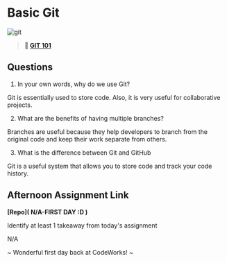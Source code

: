 # Basic Git

![git](https://git-scm.com/images/branching-illustration@2x.png)

> **📖 [GIT 101](https://codeworksacademy.com/fs-student-guide/resources/wk1/01-GIT)**

## Questions

1. In your own words, why do we use Git?

Git is essentially used to store code. Also, it is very useful for collaborative projects.

2. What are the benefits of having multiple branches?

Branches are useful because they help developers to branch from the original code and keep their work separate from others.

3. What is the difference between Git and GitHub

Git is a useful system that allows you to store code and track your code history.

## Afternoon Assignment Link

**[Repo]( N/A-FIRST DAY :D )**

Identify at least 1 takeaway from today's assignment

N/A

~ Wonderful first day back at CodeWorks!  ~